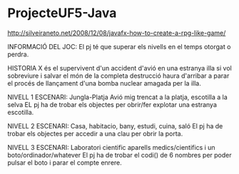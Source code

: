 # ProjecteUF5-Java
http://silveiraneto.net/2008/12/08/javafx-how-to-create-a-rpg-like-game/

INFORMACIÓ DEL JOC:
El pj té que superar els nivells en el temps otorgat o perdra.

HISTORIA
X és el supervivent d'un accident d'avió en una estranya illa si vol sobreviure i salvar el món de la completa destrucció haura d'arribar a parar el procés de llançament d'una bomba nuclear amagada per la illa.

NIVELL 1
ESCENARI: Jungla-Platja Avió mig trencat a la platja, escotilla a la selva
EL pj ha de trobar els objectes per obrir/fer explotar una estranya escotilla.


NIVELL 2
ESCENARI: Casa, habitacio, bany, estudi, cuina, saló
El pj ha de trobar els objectes per accedir a una clau per obrir la porta.


NIVELL 3
ESCENARI: Laboratori cientific aparells medics/cientifics i un boto/ordinador/whatever
El pj ha de trobar el codi() de 6 nombres per poder pulsar el boto i parar el compte enrere.

